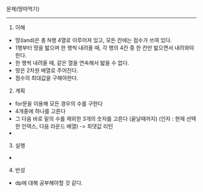 문제(땅따먹기)

---

1. 이해
- 땅(land)은 총 N행 4열로 이루어져 있고, 모든 칸에는 점수가 쓰여 있다.
- 1행부터 땅을 밟으며 한 행씩 내려올 때, 각 행의 4칸 중 한 칸만 밟으면서 내려와야 한다.
- 한 행씩 내려올 때, 같은 열을 연속해서 밟을 수 없다.
- 땅은 2차원 배열로 주어진다.
- 점수의 최대값을 구해야한다.

2. 계획
- for문을 이용해 모든 경우의 수를 구한다
- 4개중에 하나를 고른다
- 그 다음 바로 밑의 수를 제외한 3개의 숫자를 고른다 (끝날때까지) (인자 : 현재 선택한 인덱스, 다음 라운드 배열) -> 최댓값 리턴
-

3. 실행
-

4. 반성
- dp에 대해 공부해야할 것 같다. 